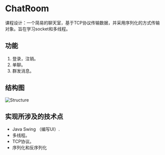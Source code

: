 # ChatRoom
课程设计：一个简易的聊天室，基于TCP协议传输数据，并采用序列化的方式传输对象。旨在学习socket和多线程。

## 功能

1. 登录，注销。
2. 单聊。
3. 群发消息。

## 结构图

![Structure](C:\Users\12135\Desktop\Structure.png)

## 实现所涉及的技术点

- Java Swing （编写UI）.
- 多线程。
- TCP协议。
- 序列化和反序列化